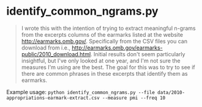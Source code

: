 # identify_common_ngrams.py 

> I wrote this with the intention of trying to extract meaningful n-grams
> from the excerpts columns of the earmarks listed at the website
> http://earmarks.omb.gov/. Specifically from the CSV files you can download
> from i.e., http://earmarks.omb.gov/earmarks-public/2010_download.html.
> Initial results don't seem particularly insightful, but I've only looked at
> one year, and I'm not sure the measures I'm using are the best. The goal
> for this was to try to see if there are common phrases in these
> excerpts that identify them as earmarks.

Example usage:
`python identify_common_ngrams.py --file data/2010-appropriations-earmark-extract.csv --measure pmi --freq 10`

